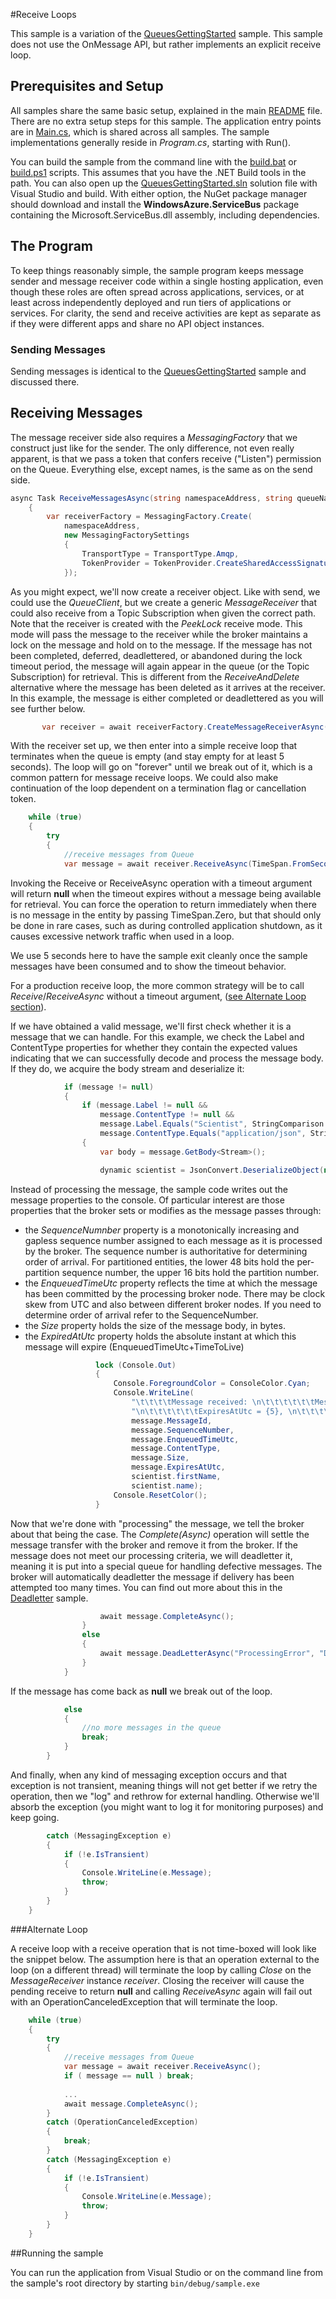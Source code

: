 #Receive Loops

This sample is a variation of the [QueuesGettingStarted](../QueuesGettingStarted) sample. This sample does not use the OnMessage API,
but rather implements an explicit receive loop.  

## Prerequisites and Setup

All samples share the same basic setup, explained in the main [README](../README.md) file. There are no extra setup steps for this sample.
The application entry points are in [Main.cs](../common/Main.md), which is shared across all samples. The sample implementations generally 
reside in *Program.cs*, starting with Run().    

You can build the sample from the command line with the [build.bat](build.bat) or [build.ps1](build.ps1) scripts. This assumes that you 
have the .NET Build tools in the path. You can also open up the [QueuesGettingStarted.sln](QueuesGettingStarted.sln) solution file with Visual Studio and build.
With either option, the NuGet package manager should download and install the **WindowsAzure.ServiceBus** package containing the 
Microsoft.ServiceBus.dll assembly, including dependencies.

## The Program

To keep things reasonably simple, the sample program keeps message sender and message receiver code within a single hosting application,
even though these roles are often spread across applications, services, or at least across independently deployed and run tiers of applications
or services. For clarity, the send and receive activities are kept as separate as if they were different apps and share no API object instances.

### Sending Messages          

Sending messages is identical to the [QueuesGettingStarted](../QueuesGettingStarted/README.md) sample and discussed there. 
     
## Receiving Messages

The message receiver side also requires a *MessagingFactory* that we construct just like for the sender. The only difference,
not even really apparent, is that we pass a token that confers receive ("Listen") permission on the Queue. Everything else, 
except names, is the same as on the send side. 

```C#
async Task ReceiveMessagesAsync(string namespaceAddress, string queueName, string receiveToken)
    {
        var receiverFactory = MessagingFactory.Create(
            namespaceAddress,
            new MessagingFactorySettings
            {
                TransportType = TransportType.Amqp,
                TokenProvider = TokenProvider.CreateSharedAccessSignatureTokenProvider(receiveToken)
            });
``` 
     
As you might expect, we'll now create a receiver object. Like with send, we could use the *QueueClient*, but we create a generic
*MessageReceiver* that could also receive from a Topic Subscription when given the correct path. Note that the receiver is created 
with the *PeekLock* receive mode. This mode will pass the message to the receiver while the broker maintains a lock on 
the message and hold on to the message. If the message has not been completed, deferred, deadlettered, or abandoned during the
lock timeout period, the message will again appear in the queue (or the Topic Subscription) for retrieval. This is different 
from the *ReceiveAndDelete* alternative where the message has been deleted as it arrives at the receiver. In this example, the 
message is either completed or deadlettered as you will see further below.    

```C#
       var receiver = await receiverFactory.CreateMessageReceiverAsync(queueName, ReceiveMode.PeekLock);
```  

With the receiver set up, we then enter into a simple receive loop that terminates when the queue is empty (and stay empty for at least 5 seconds).
The loop will go on "forever" until we break out of it, which is a common pattern for message receive loops. We could also make continuation of the 
loop dependent on a termination flag or cancellation token.  

``` C#
    while (true)
    {
        try
        {
            //receive messages from Queue
            var message = await receiver.ReceiveAsync(TimeSpan.FromSeconds(5));
```

Invoking the Receive or ReceiveAsync operation with a timeout argument will return **null** when the timeout expires without a
message being available for retrieval. You can force the operation to return immediately when there is no message in the entity 
by passing TimeSpan.Zero, but that should only be done in rare cases, such as during controlled application shutdown, as it causes 
excessive network traffic when used in a loop. 

We use 5 seconds here to have the sample exit cleanly once the sample messages have been consumed and to show the timeout behavior.
  
For a production receive loop, the more common strategy will be to call *Receive*/*ReceiveAsync* without a timeout 
argument, ([see Alternate Loop section](#alternate-loop)).

If we have obtained a valid message, we'll first check whether it is a message that we can handle. For this example, we check 
the Label and ContentType properties for whether they contain the expected values indicating that we can successfully 
decode and process the message body. If they do, we acquire the body stream and deserialize it:      

``` C#            
            if (message != null)
            {
                if (message.Label != null &&
                    message.ContentType != null &&
                    message.Label.Equals("Scientist", StringComparison.InvariantCultureIgnoreCase) &&
                    message.ContentType.Equals("application/json", StringComparison.InvariantCultureIgnoreCase))
                {
                    var body = message.GetBody<Stream>();

                    dynamic scientist = JsonConvert.DeserializeObject(new StreamReader(body, true).ReadToEnd());
```

Instead of processing the message, the sample code writes out the message properties to the console. Of particular interest are 
those properties that the broker sets or modifies as the message passes through:

* the *SequenceNumnber* property is a monotonically increasing and gapless sequence number assigned to each message 
  as it is processed by the broker. The sequence number is authoritative for determining order of arrival. For partitioned
  entities, the lower 48 bits hold the per-partition sequence number, the upper 16 bits hold the partition number.           
* the *EnqueuedTimeUtc* property reflects the time at which the message has been committed by the processing 
  broker node. There may be clock skew from UTC and also between different broker nodes. If you need to determine order 
  of arrival refer to the SequenceNumber.           
* the *Size* property holds the size of the message body, in bytes.
* the *ExpiredAtUtc* property holds the absolute instant at which this message will expire (EnqueuedTimeUtc+TimeToLive)  

 ``` C#
                    lock (Console.Out)
                    {
                        Console.ForegroundColor = ConsoleColor.Cyan;
                        Console.WriteLine(
                            "\t\t\t\tMessage received: \n\t\t\t\t\t\tMessageId = {0}, \n\t\t\t\t\t\tSequenceNumber = {1}, \n\t\t\t\t\t\tEnqueuedTimeUtc = {2}," +
                            "\n\t\t\t\t\t\tExpiresAtUtc = {5}, \n\t\t\t\t\t\tContentType = \"{3}\", \n\t\t\t\t\t\tSize = {4},  \n\t\t\t\t\t\tContent: [ firstName = {6}, name = {7} ]",
                            message.MessageId,
                            message.SequenceNumber,
                            message.EnqueuedTimeUtc,
                            message.ContentType,
                            message.Size,
                            message.ExpiresAtUtc,
                            scientist.firstName,
                            scientist.name);
                        Console.ResetColor();
                    }
```
Now that we're done with "processing" the message, we tell the broker about that being the case. The *Complete(Async)* 
operation will settle the message transfer with the broker and remove it from the broker. If the message does not 
meet our processing criteria, we will deadletter it, meaning it is put into a special queue for handling defective
messages. The broker will automatically deadletter the message if delivery has been attempted too many times. 
You can find out more about this in the [Deadletter](../Deadletter) sample.

``` C#                    
                    await message.CompleteAsync();
                }
                else
                {
                    await message.DeadLetterAsync("ProcessingError", "Don't know what to do with this message");
                }
            }
``` 

If the message has come back as **null** we break out of the loop.
 
```C#            
            else
            {
                //no more messages in the queue
                break;
            }
        }
```

And finally, when any kind of messaging exception occurs and that exception is not transient, meaning things 
will not get better if we retry the operation, then we "log" and rethrow for external handling. Otherwise we'll 
absorb the exception (you might want to log it for monitoring purposes) and keep going.   

```C#        
        catch (MessagingException e)
        {
            if (!e.IsTransient)
            {
                Console.WriteLine(e.Message);
                throw;
            }
        }
    }
``` 

###Alternate Loop

A receive loop with a receive operation that is not time-boxed will look like the snippet below. The assumption here is that an operation external 
to the loop (on a different thread) will terminate the loop by calling *Close* on the *MessageReceiver* instance *receiver*. Closing the receiver
will cause the pending receive to return **null** and calling *ReceiveAsync* again will fail out with an OperationCanceledException that will 
terminate the loop.   

``` C#
    while (true)
    {
        try
        {
            //receive messages from Queue
            var message = await receiver.ReceiveAsync();
            if ( message == null ) break;
            
            ...
            await message.CompleteAsync();
        }
        catch (OperationCanceledException)
        {
            break;
        }
        catch (MessagingException e)
        {
            if (!e.IsTransient)
            {
                Console.WriteLine(e.Message);
                throw;
            }
        }
    }
``` 
     
##Running the sample

You can run the application from Visual Studio or on the command line from the sample's root directory by starting <code>bin/debug/sample.exe</code>
